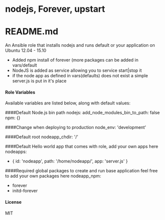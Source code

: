 nodejs, Forever, upstart
========================
# README.md

An Ansible role that installs nodejs and runs default or your application on Ubuntu 12.04 - 15.10

- Added npm install of forever (more packages can be added in vars/default
- NodeJS is added as service allowing you to service start|stop it
- if the node app as defined in vars(defaults) does not exist a simple server.js is put in it's place


#### Role Variables

Available variables are listed below, along with default values:

####Default Node.js bin path
nodejs:
  add_node_modules_bin_to_path: false
  npm: {}

####Change when deploying to production
node_env: 'development'

####Default root
nodeapp_chdir: '/'

####Default Hello world app that comes with role, add your own apps here
nodeapps:
  - { id: 'nodeapp', path: '/home/nodeapp/', app: 'server.js' }

####Required global packages to create and run base application feel free to add your own packages here
nodeapp_npm:
  - forever
  - initd-forever


#### License

MIT